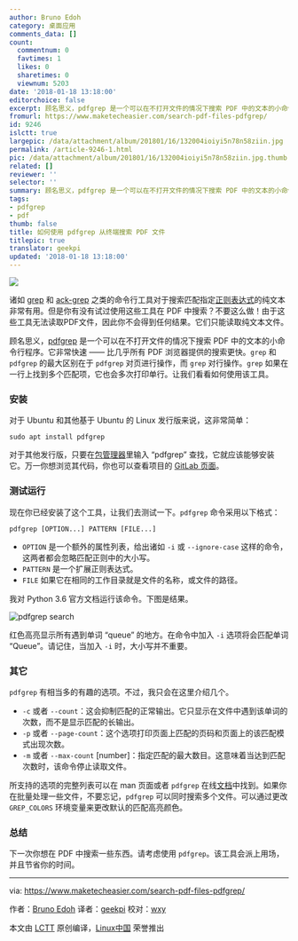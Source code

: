 ```yaml
---
author: Bruno Edoh
category: 桌面应用
comments_data: []
count:
  commentnum: 0
  favtimes: 1
  likes: 0
  sharetimes: 0
  viewnum: 5203
date: '2018-01-18 13:18:00'
editorchoice: false
excerpt: 顾名思义，pdfgrep 是一个可以在不打开文件的情况下搜索 PDF 中的文本的小命令行程序。它非常快速 —— 比几乎所有 PDF 浏览器提供的搜索更快。
fromurl: https://www.maketecheasier.com/search-pdf-files-pdfgrep/
id: 9246
islctt: true
largepic: /data/attachment/album/201801/16/132004ioiyi5n78n58ziin.jpg
permalink: /article-9246-1.html
pic: /data/attachment/album/201801/16/132004ioiyi5n78n58ziin.jpg.thumb.jpg
related: []
reviewer: ''
selector: ''
summary: 顾名思义，pdfgrep 是一个可以在不打开文件的情况下搜索 PDF 中的文本的小命令行程序。它非常快速 —— 比几乎所有 PDF 浏览器提供的搜索更快。
tags:
- pdfgrep
- pdf
thumb: false
title: 如何使用 pdfgrep 从终端搜索 PDF 文件
titlepic: true
translator: geekpi
updated: '2018-01-18 13:18:00'
---
```


![](/data/attachment/album/201801/16/132004ioiyi5n78n58ziin.jpg)


诸如 [grep](https://www.maketecheasier.com/what-is-grep-and-uses/) 和 [ack-grep](https://www.maketecheasier.com/ack-a-better-grep/) 之类的命令行工具对于搜索匹配指定[正则表达式](https://www.maketecheasier.com/the-beginner-guide-to-regular-expressions/)的纯文本非常有用。但是你有没有试过使用这些工具在 PDF 中搜索？不要这么做！由于这些工具无法读取PDF文件，因此你不会得到任何结果。它们只能读取纯文本文件。


顾名思义，[pdfgrep](https://pdfgrep.org/) 是一个可以在不打开文件的情况下搜索 PDF 中的文本的小命令行程序。它非常快速 —— 比几乎所有 PDF 浏览器提供的搜索更快。`grep` 和 `pdfgrep` 的最大区别在于 `pdfgrep` 对页进行操作，而 `grep` 对行操作。`grep` 如果在一行上找到多个匹配项，它也会多次打印单行。让我们看看如何使用该工具。


### 安装


对于 Ubuntu 和其他基于 Ubuntu 的 Linux 发行版来说，这非常简单：



```
sudo apt install pdfgrep

```

对于其他发行版，只要在[包管理器](https://www.maketecheasier.com/install-software-in-various-linux-distros/)里输入 “pdfgrep” 查找，它就应该能够安装它。万一你想浏览其代码，你也可以查看项目的 [GitLab 页面](https://gitlab.com/pdfgrep/pdfgrep)。


### 测试运行


现在你已经安装了这个工具，让我们去测试一下。`pdfgrep` 命令采用以下格式：



```
pdfgrep [OPTION...] PATTERN [FILE...]

```

* `OPTION` 是一个额外的属性列表，给出诸如 `-i` 或 `--ignore-case` 这样的命令，这两者都会忽略匹配正则中的大小写。
* `PATTERN` 是一个扩展正则表达式。
* `FILE` 如果它在相同的工作目录就是文件的名称，或文件的路径。


我对 Python 3.6 官方文档运行该命令。下图是结果。


![pdfgrep search](/data/attachment/album/201801/16/132005kwnwdjgo6d76wigi.png "pdfgrep search")


红色高亮显示所有遇到单词 “queue” 的地方。在命令中加入 `-i` 选项将会匹配单词 “Queue”。请记住，当加入 `-i` 时，大小写并不重要。


### 其它


`pdfgrep` 有相当多的有趣的选项。不过，我只会在这里介绍几个。


* `-c` 或者 `--count`：这会抑制匹配的正常输出。它只显示在文件中遇到该单词的次数，而不是显示匹配的长输出。
* `-p` 或者 `--page-count`：这个选项打印页面上匹配的页码和页面上的该匹配模式出现次数。
* `-m` 或者 `--max-count` [number]：指定匹配的最大数目。这意味着当达到匹配次数时，该命令停止读取文件。


所支持的选项的完整列表可以在 man 页面或者 `pdfgrep` 在线[文档](https://pdfgrep.org/doc.html)中找到。如果你在批量处理一些文件，不要忘记，`pdfgrep` 可以同时搜索多个文件。可以通过更改 `GREP_COLORS` 环境变量来更改默认的匹配高亮颜色。


### 总结


下一次你想在 PDF 中搜索一些东西。请考虑使用 `pdfgrep`。该工具会派上用场，并且节省你的时间。




---


via: <https://www.maketecheasier.com/search-pdf-files-pdfgrep/>


作者：[Bruno Edoh](https://www.maketecheasier.com) 译者：[geekpi](https://github.com/geekpi) 校对：[wxy](https://github.com/wxy)


本文由 [LCTT](https://github.com/LCTT/TranslateProject) 原创编译，[Linux中国](https://linux.cn/) 荣誉推出